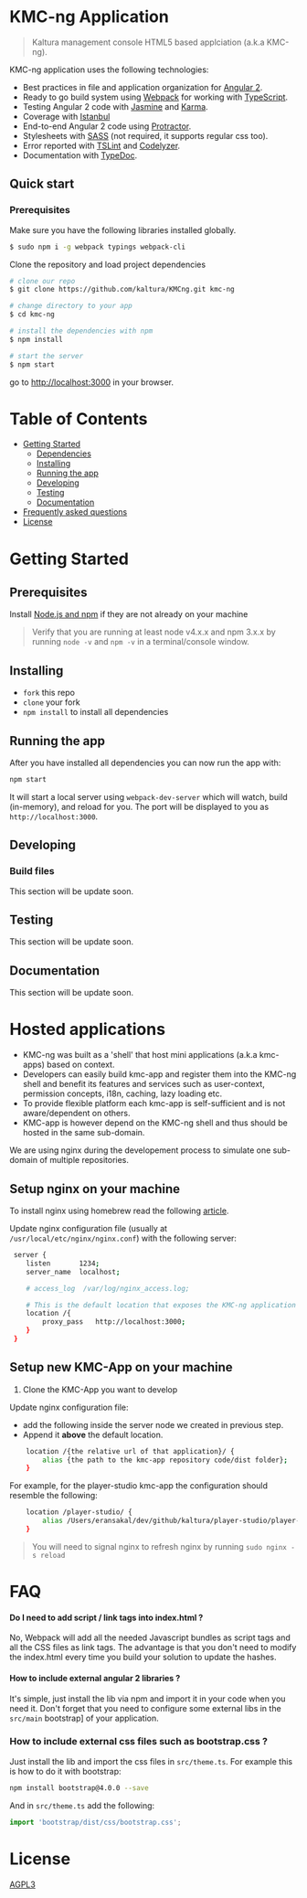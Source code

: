 # KMC-ng Application

> Kaltura management console HTML5 based applciation (a.k.a KMC-ng).
  
KMC-ng application uses the following technologies: 
* Best practices in file and application organization for [Angular 2](https://angular.io/).
* Ready to go build system using [Webpack](https://webpack.github.io/docs/) for working with [TypeScript](http://www.typescriptlang.org/).
* Testing Angular 2 code with [Jasmine](http://jasmine.github.io/) and [Karma](http://karma-runner.github.io/).
* Coverage with [Istanbul](https://github.com/gotwarlost/istanbul)
* End-to-end Angular 2 code using [Protractor](https://angular.github.io/protractor/).
* Stylesheets with [SASS](http://sass-lang.com/) (not required, it supports regular css too).
* Error reported with [TSLint](http://palantir.github.io/tslint/) and [Codelyzer](https://github.com/mgechev/codelyzer).
* Documentation with [TypeDoc](http://typedoc.io/).



## Quick start

### Prerequisites

Make sure you have the following libraries installed globally.
```bash
$ sudo npm i -g webpack typings webpack-cli
```


Clone the repository and load project dependencies

```bash
# clone our repo
$ git clone https://github.com/kaltura/KMCng.git kmc-ng

# change directory to your app
$ cd kmc-ng

# install the dependencies with npm
$ npm install

# start the server
$ npm start
```
go to [http://localhost:3000](http://localhost:3000) in your browser.

# Table of Contents

* [Getting Started](#getting-started)
    * [Dependencies](#dependencies)
    * [Installing](#installing)
    * [Running the app](#running-the-app)
    * [Developing](#developing)
    * [Testing](#testing)
    * [Documentation](#documentation)
* [Frequently asked questions](#faq)
* [License](#license)

# Getting Started

## Prerequisites

Install [Node.js and npm](https://nodejs.org/en/download/) if they are not already on your machine

> Verify that you are running at least node v4.x.x and npm 3.x.x by running `node -v` and `npm -v` in a terminal/console window. 

## Installing

* `fork` this repo
* `clone` your fork
* `npm install` to install all dependencies

## Running the app

After you have installed all dependencies you can now run the app with:

```bash
npm start
```

It will start a local server using `webpack-dev-server` which will watch, build (in-memory), and reload for you. The port will be displayed to you as `http://localhost:3000`.

## Developing

### Build files

This section will be update soon.

## Testing

This section will be update soon.

## Documentation

This section will be update soon.

# Hosted applications
- KMC-ng was built as a 'shell' that host mini applications (a.k.a kmc-apps) based on context. 
- Developers can easily build kmc-app and register them into the KMC-ng shell and benefit its features and services such as user-context, permission concepts, i18n, caching, lazy loading etc.
- To provide flexible platform each kmc-app is self-sufficient and is not aware/dependent on others.
- KMC-app is however depend on the KMC-ng shell and thus should be hosted in the same sub-domain. 

We are using nginx during the developement process to simulate one sub-domain of multiple repositories.

## Setup nginx on your machine
To install nginx using homebrew read the following [article](http://learnaholic.me/2012/10/10/installing-nginx-in-mac-os-x-mountain-lion/).

Update nginx configuration file (usually at ```/usr/local/etc/nginx/nginx.conf```) with the following server:

```bash
 server {
    listen       1234;
    server_name  localhost;

    # access_log  /var/log/nginx_access.log;

    # This is the default location that exposes the KMC-ng application served at 3000
    location /{
        proxy_pass   http://localhost:3000;
    }
 }
```

## Setup new KMC-App on your machine
1. Clone the KMC-App you want to develop

Update nginx configuration file:
* add the following inside the server node we created in previous step.
* Append it **above** the default location.

```bash
    location /{the relative url of that application}/ {
        alias {the path to the kmc-app repository code/dist folder};
    }
```

For example, for the player-studio kmc-app the configuration should resemble the following:
```bash
    location /player-studio/ {
        alias /Users/eransakal/dev/github/kaltura/player-studio/player-studio/app/;
    }
```

> You will need to signal nginx to refresh nginx by running ```sudo nginx -s reload```

# FAQ

#### Do I need to add script / link tags into index.html ?

No, Webpack will add all the needed Javascript bundles as script tags and all the CSS files as link tags. The advantage is that you don't need to modify the index.html every time you build your solution to update the hashes.

#### How to include external angular 2 libraries ?

It's simple, just install the lib via npm and import it in your code when you need it. Don't forget that you need to configure some external libs in the `src/main` bootstrap] of your application.

### How to include external css files such as bootstrap.css ?

Just install the lib and import the css files in `src/theme.ts`. For example this is how to do it with bootstrap:

```sh
npm install bootstrap@4.0.0 --save
```

And in `src/theme.ts` add the following:

```ts
import 'bootstrap/dist/css/bootstrap.css';
```

# License

[AGPL3](/LICENSE)
